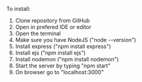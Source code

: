 To install:
1. Clone repository from GitHub
2. Open in prefered IDE or editor
3. Open the terminal
4. Make sure you have NodeJS ("node --version")
5. Install express ("npm install express")
6. Install ejs ("npm install ejs")
7. Install nodemon ("npm install nodemon")
8. Start the server by typing "npm start"
9. On browser go to "localhost:3000"